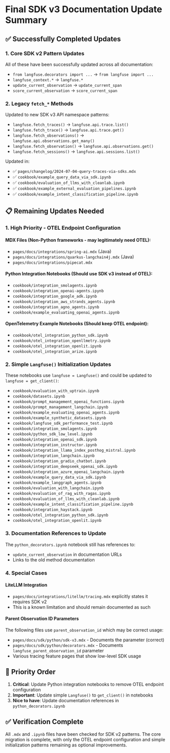 # Final SDK v3 Documentation Update Summary

## ✅ Successfully Completed Updates

### 1. Core SDK v2 Pattern Updates
All of these have been successfully updated across all documentation:
- `from langfuse.decorators import ...` → `from langfuse import ...`
- `langfuse_context.*` → `langfuse.*`
- `update_current_observation` → `update_current_span`
- `score_current_observation` → `score_current_span`

### 2. Legacy `fetch_*` Methods
Updated to new SDK v3 API namespace patterns:
- `langfuse.fetch_traces()` → `langfuse.api.trace.list()`
- `langfuse.fetch_trace()` → `langfuse.api.trace.get()`
- `langfuse.fetch_observations()` → `langfuse.api.observations.get_many()`
- `langfuse.fetch_observation()` → `langfuse.api.observations.get()`
- `langfuse.fetch_sessions()` → `langfuse.api.sessions.list()`

Updated in:
- ✅ `pages/changelog/2024-07-04-query-traces-via-sdks.mdx`
- ✅ `cookbook/example_query_data_via_sdk.ipynb`
- ✅ `cookbook/evaluation_of_llms_with_cleanlab.ipynb`
- ✅ `cookbook/example_external_evaluation_pipelines.ipynb`
- ✅ `cookbook/example_intent_classification_pipeline.ipynb`

## 📋 Remaining Updates Needed

### 1. High Priority - OTEL Endpoint Configuration

#### MDX Files (Non-Python frameworks - may legitimately need OTEL):
- `pages/docs/integrations/spring-ai.mdx` (Java)
- `pages/docs/integrations/quarkus-langchain4j.mdx` (Java)
- `pages/docs/integrations/pipecat.mdx`

#### Python Integration Notebooks (Should use SDK v3 instead of OTEL):
- `cookbook/integration_smolagents.ipynb`
- `cookbook/integration_openai-agents.ipynb`
- `cookbook/integration_google_adk.ipynb`
- `cookbook/integration_aws_strands_agents.ipynb`
- `cookbook/integration_agno_agents.ipynb`
- `cookbook/example_evaluating_openai_agents.ipynb`

#### OpenTelemetry Example Notebooks (Should keep OTEL endpoint):
- `cookbook/otel_integration_python_sdk.ipynb`
- `cookbook/otel_integration_openllmetry.ipynb`
- `cookbook/otel_integration_openlit.ipynb`
- `cookbook/otel_integration_arize.ipynb`

### 2. Simple `Langfuse()` Initialization Updates

These notebooks use `langfuse = Langfuse()` and could be updated to `langfuse = get_client()`:

- `cookbook/evaluation_with_uptrain.ipynb`
- `cookbook/datasets.ipynb`
- `cookbook/prompt_management_openai_functions.ipynb`
- `cookbook/prompt_management_langchain.ipynb`
- `cookbook/example_evaluating_openai_agents.ipynb`
- `cookbook/example_synthetic_datasets.ipynb`
- `cookbook/langfuse_sdk_performance_test.ipynb`
- `cookbook/integration_smolagents.ipynb`
- `cookbook/python_sdk_low_level.ipynb`
- `cookbook/integration_openai_sdk.ipynb`
- `cookbook/integration_instructor.ipynb`
- `cookbook/integration_llama_index_posthog_mistral.ipynb`
- `cookbook/integration_langchain.ipynb`
- `cookbook/integration_gradio_chatbot.ipynb`
- `cookbook/integration_deepseek_openai_sdk.ipynb`
- `cookbook/integration_azure_openai_langchain.ipynb`
- `cookbook/example_query_data_via_sdk.ipynb`
- `cookbook/example_langgraph_agents.ipynb`
- `cookbook/evaluation_with_langchain.ipynb`
- `cookbook/evaluation_of_rag_with_ragas.ipynb`
- `cookbook/evaluation_of_llms_with_cleanlab.ipynb`
- `cookbook/example_intent_classification_pipeline.ipynb`
- `cookbook/integration_haystack.ipynb`
- `cookbook/otel_integration_python_sdk.ipynb`
- `cookbook/otel_integration_openlit.ipynb`

### 3. Documentation References to Update

The `python_decorators.ipynb` notebook still has references to:
- `update_current_observation` in documentation URLs
- Links to the old method documentation

### 4. Special Cases

#### LiteLLM Integration
- `pages/docs/integrations/litellm/tracing.mdx` explicitly states it requires SDK v2
- This is a known limitation and should remain documented as such

#### Parent Observation ID Parameters
The following files use `parent_observation_id` which may be correct usage:
- `pages/docs/sdk/python/sdk-v3.mdx` - Documents the parameter (correct)
- `pages/docs/sdk/python/decorators.mdx` - Documents `langfuse_parent_observation_id` parameter
- Various tracing feature pages that show low-level SDK usage

## 🎯 Priority Order

1. **Critical**: Update Python integration notebooks to remove OTEL endpoint configuration
2. **Important**: Update simple `Langfuse()` to `get_client()` in notebooks
3. **Nice to have**: Update documentation references in `python_decorators.ipynb`

## ✅ Verification Complete

All `.mdx` and `.ipynb` files have been checked for SDK v2 patterns. The core migration is complete, with only the OTEL endpoint configuration and simple initialization patterns remaining as optional improvements.